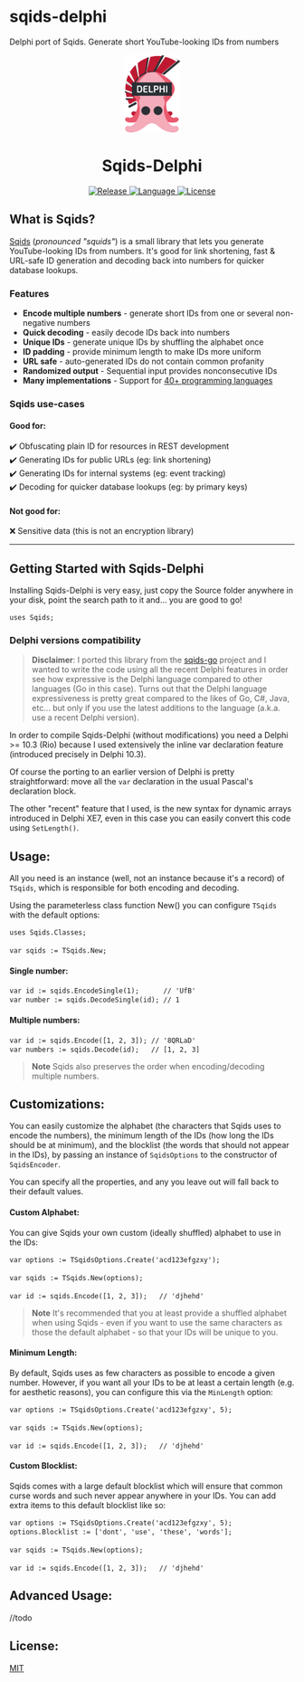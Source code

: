 # sqids-delphi
Delphi port of Sqids. Generate short YouTube-looking IDs from numbers

<p align="center">
    <a href="https://sqids.org/"><img alt="Sqids-Delphi" src="sqids-delphi.png" width="100" /></a>
</p>

<h1 align="center">Sqids-Delphi</h1>
<p align="center">
	<a href="https://github.com/paolo-rossi/sqids-delphi/releases">
		<img alt="Release" src="https://img.shields.io/github/v/release/paolo-rossi/sqids-delphi?style=for-the-badge&color=FB0088" />
	</a>
	<a href="https://github.com/paolo-rossi/sqids-delphi/tree/main/Source">
		<img alt="Language" src="https://img.shields.io/badge/written_in-Delphi-8F00FF?style=for-the-badge" />
	</a>
	<a href="LICENSE">
		<img alt="License" src="https://img.shields.io/github/license/paolo-rossi/sqids-delphi?style=for-the-badge&color=FFA800" />
	</a>
</p>

## What is Sqids?
[Sqids](https://sqids.org/go) (*pronounced "squids"*)  is a small library that lets you generate YouTube-looking IDs from numbers. It's good for link shortening, fast & URL-safe ID generation and decoding back into numbers for quicker database lookups.

### Features

- **Encode multiple numbers** - generate short IDs from one or several non-negative numbers
- **Quick decoding** - easily decode IDs back into numbers
- **Unique IDs** - generate unique IDs by shuffling the alphabet once
- **ID padding** - provide minimum length to make IDs more uniform
- **URL safe** - auto-generated IDs do not contain common profanity
- **Randomized output** - Sequential input provides nonconsecutive IDs
- **Many implementations** - Support for [40+ programming languages](https://sqids.org/)


### Sqids use-cases

#### Good for:

:heavy_check_mark: Obfuscating plain ID for resources in REST development <br />
:heavy_check_mark: Generating IDs for public URLs (eg: link shortening)<br />
:heavy_check_mark: Generating IDs for internal systems (eg: event tracking)<br />
:heavy_check_mark: Decoding for quicker database lookups (eg: by primary keys)<br />

#### Not good for:

:x: Sensitive data (this is not an encryption library)<br />

---

## Getting Started with Sqids-Delphi

Installing Sqids-Delphi is very easy, just copy the Source folder anywhere in your disk, point the search path to it and... you are good to go!

```delphi
uses Sqids;
```

### Delphi versions compatibility

> **Disclaimer**: 
> I ported this library from the [sqids-go](https://github.com/sqids/sqids-go) project and I wanted to write the code using all the recent Delphi features in order see how expressive is the Delphi language compared to other languages (Go in this case). Turns out that the Delphi language expressiveness is pretty great compared to the likes of Go, C#, Java, etc... but only if you use the latest additions to the language (a.k.a. use a recent Delphi version).

In order to compile Sqids-Delphi (without modifications) you need a Delphi >= 10.3 (Rio) because I used extensively the inline var declaration feature (introduced precisely in Delphi 10.3).

Of course the porting to an earlier version of Delphi is pretty straightforward: move all the `var` declaration in the usual Pascal's declaration block.

The other "recent" feature that I used, is the new syntax for dynamic arrays introduced in Delphi XE7, even in this case you can easily convert this code using `SetLength()`.

## Usage:

All you need is an instance (well, not an instance because it's a record) of `TSqids`, which is responsible for both encoding and decoding.

Using the parameterless class function New() you can configure `TSqids` with the default options:

```delphi
uses Sqids.Classes;

var sqids := TSqids.New;
```

#### Single number:

```delphi
var id := sqids.EncodeSingle(1);      // 'UfB'
var number := sqids.DecodeSingle(id); // 1
```

#### Multiple numbers:

```delphi
var id := sqids.Encode([1, 2, 3]); // '8QRLaD'
var numbers := sqids.Decode(id);   // [1, 2, 3]
```

> **Note**
> Sqids also preserves the order when encoding/decoding multiple numbers.

## Customizations:

You can easily customize the alphabet (the characters that Sqids uses to encode the numbers), the minimum length of the IDs (how long the IDs should be at minimum), and the blocklist (the words that should not appear in the IDs), by passing an instance of `SqidsOptions` to the constructor of `SqidsEncoder`.

You can specify all the properties, and any you leave out will fall back to their default values.

#### Custom Alphabet:

You can give Sqids your own custom (ideally shuffled) alphabet to use in the IDs:

```delphi
var options := TSqidsOptions.Create('acd123efgzxy');

var sqids := TSqids.New(options);

var id := sqids.Encode([1, 2, 3]);   // 'djhehd'
```

> **Note**
> It's recommended that you at least provide a shuffled alphabet when using Sqids - even if you want to use the same characters as those the default alphabet - so that your IDs will be unique to you.

#### Minimum Length:

By default, Sqids uses as few characters as possible to encode a given number. However, if you want all your IDs to be at least a certain length (e.g. for aesthetic reasons), you can configure this via the `MinLength` option:

```delphi
var options := TSqidsOptions.Create('acd123efgzxy', 5);

var sqids := TSqids.New(options);

var id := sqids.Encode([1, 2, 3]);   // 'djhehd'
```

#### Custom Blocklist:

Sqids comes with a large default blocklist which will ensure that common curse words and such never appear anywhere in your IDs. You can add extra items to this default blocklist like so:

```delphi
var options := TSqidsOptions.Create('acd123efgzxy', 5);
options.Blocklist := ['dont', 'use', 'these', 'words'];

var sqids := TSqids.New(options);

var id := sqids.Encode([1, 2, 3]);   // 'djhehd'
```

## Advanced Usage:

//todo

## License:

[MIT](LICENSE)
